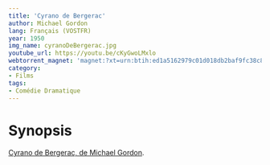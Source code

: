 ```yaml
---
title: 'Cyrano de Bergerac'
author: Michael Gordon
lang: Français (VOSTFR)
year: 1950
img_name: cyranoDeBergerac.jpg
youtube_url: https://youtu.be/cKyGwoLMxlo
webtorrent_magnet: 'magnet:?xt=urn:btih:ed1a5162979c01d018db2baf9fc38c83b1203aea&dn=nyyinZzfS1g2.mp4&tr=udp://explodie.org:6969&tr=udp://tracker.coppersurfer.tk:6969&tr=udp://tracker.empire-js.us:1337&tr=udp://tracker.leechers-paradise.org:6969&tr=udp://tracker.opentrackr.org:1337&tr=wss://tracker.btorrent.xyz&tr=wss://tracker.fastcast.nz&tr=wss://tracker.openwebtorrent.com&as=https://seed01.bitchute.com/8929/nyyinZzfS1g2.mp4&as=https://seed02.bitchute.com/8929/nyyinZzfS1g2.mp4&as=https://seed03.bitchute.com/8929/nyyinZzfS1g2.mp4&xs=https://www.bitchute.com/torrent/8929/nyyinZzfS1g2.webtorrent'
category:
- Films
tags:
- Comédie Dramatique
---
```



# Synopsis
[Cyrano de Bergerac, de Michael Gordon](https://www.amazon.fr/gp/product/B006TFX0DO/ref=as_li_tl?ie=UTF8&tag=ctimes-21&camp=1642&creative=6746&linkCode=as2&creativeASIN=B006TFX0DO&linkId=9777f2712ead2ebac7aebc14557264bf).
